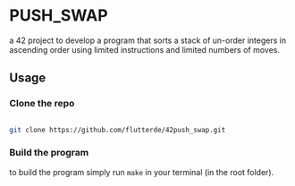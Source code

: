 # PUSH_SWAP
a 42 project to develop a program that sorts a stack of un-order integers in ascending order using limited instructions and limited numbers of moves.

## Usage
### Clone the repo

``` bash

git clone https://github.com/flutterde/42push_swap.git
```

### Build the program
to build the program simply run `make` in your terminal (in the root folder).
